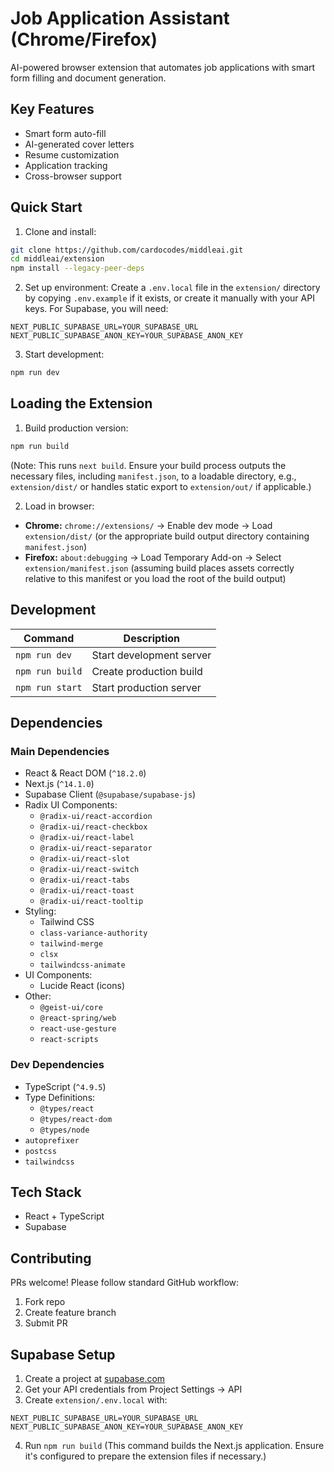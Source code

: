 # Job Application Assistant (Chrome/Firefox)

AI-powered browser extension that automates job applications with smart form filling and document generation.

## Key Features

- Smart form auto-fill
- AI-generated cover letters
- Resume customization
- Application tracking
- Cross-browser support

## Quick Start

1. Clone and install:
```bash
git clone https://github.com/cardocodes/middleai.git
cd middleai/extension
npm install --legacy-peer-deps
```

2. Set up environment:
   Create a `.env.local` file in the `extension/` directory by copying `.env.example` if it exists, or create it manually with your API keys. For Supabase, you will need:
```
NEXT_PUBLIC_SUPABASE_URL=YOUR_SUPABASE_URL
NEXT_PUBLIC_SUPABASE_ANON_KEY=YOUR_SUPABASE_ANON_KEY
```

3. Start development:
```bash
npm run dev
```

## Loading the Extension

1. Build production version:
```bash
npm run build
```
   (Note: This runs `next build`. Ensure your build process outputs the necessary files, including `manifest.json`, to a loadable directory, e.g., `extension/dist/` or handles static export to `extension/out/` if applicable.)

2. Load in browser:
- **Chrome:** `chrome://extensions/` → Enable dev mode → Load `extension/dist/` (or the appropriate build output directory containing `manifest.json`)
- **Firefox:** `about:debugging` → Load Temporary Add-on → Select `extension/manifest.json` (assuming build places assets correctly relative to this manifest or you load the root of the build output)

## Development

| Command               | Description                  |
|-----------------------|------------------------------|
| `npm run dev`         | Start development server     |
| `npm run build`       | Create production build      |
| `npm run start`       | Start production server      |

## Dependencies

### Main Dependencies
- React & React DOM (`^18.2.0`)
- Next.js (`^14.1.0`)
- Supabase Client (`@supabase/supabase-js`)
- Radix UI Components:
  - `@radix-ui/react-accordion`
  - `@radix-ui/react-checkbox`
  - `@radix-ui/react-label`
  - `@radix-ui/react-separator`
  - `@radix-ui/react-slot`
  - `@radix-ui/react-switch`
  - `@radix-ui/react-tabs`
  - `@radix-ui/react-toast`
  - `@radix-ui/react-tooltip`
- Styling:
  - Tailwind CSS
  - `class-variance-authority`
  - `tailwind-merge`
  - `clsx`
  - `tailwindcss-animate`
- UI Components:
  - Lucide React (icons)
- Other:
  - `@geist-ui/core`
  - `@react-spring/web`
  - `react-use-gesture`
  - `react-scripts`

### Dev Dependencies
- TypeScript (`^4.9.5`)
- Type Definitions:
  - `@types/react`
  - `@types/react-dom`
  - `@types/node`
- `autoprefixer`
- `postcss`
- `tailwindcss`

## Tech Stack

- React + TypeScript
- Supabase

## Contributing

PRs welcome! Please follow standard GitHub workflow:
1. Fork repo
2. Create feature branch
3. Submit PR

## Supabase Setup

1. Create a project at [supabase.com](https://supabase.com/)
2. Get your API credentials from Project Settings → API
3. Create `extension/.env.local` with:
```
NEXT_PUBLIC_SUPABASE_URL=YOUR_SUPABASE_URL
NEXT_PUBLIC_SUPABASE_ANON_KEY=YOUR_SUPABASE_ANON_KEY
```
4. Run `npm run build` (This command builds the Next.js application. Ensure it's configured to prepare the extension files if necessary.)
